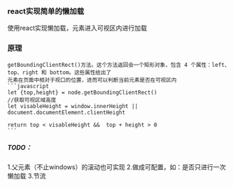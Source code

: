 ### react实现简单的懒加载
 使用react实现懒加载，元素进入可视区内进行加载
### 原理
    getBoundingClientRect()方法。这个方法返回会一个矩形对象，包含 4 个属性：left、top、right 和 bottom。这些属性给出了
    元素在页面中相对于视口的位置，进而可以判断当前元素是否在可视区内
    ```javascript 
    let {top,height} = node.getBoundingClientRect()
    //获取可视区域高度
    let visableHeight = window.innerHeight || document.documentElement.clientHeight

    return top < visableHeight &&  top + height > 0
    ```
##### TODO：
1.父元素（不止windows）的滚动也可实现
2.做成可配置，如：是否只进行一次懒加载
3.节流
